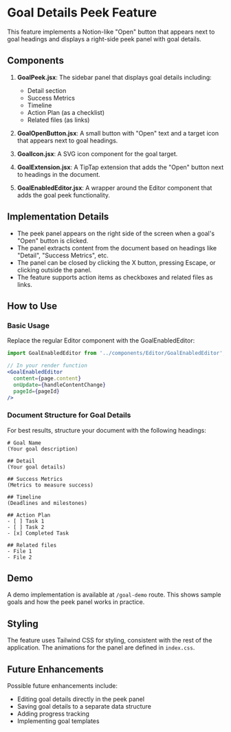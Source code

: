 # Goal Details Peek Feature

This feature implements a Notion-like "Open" button that appears next to goal headings and displays a right-side peek panel with goal details.

## Components

1. **GoalPeek.jsx**: The sidebar panel that displays goal details including:
   - Detail section
   - Success Metrics
   - Timeline
   - Action Plan (as a checklist)
   - Related files (as links)

2. **GoalOpenButton.jsx**: A small button with "Open" text and a target icon that appears next to goal headings.

3. **GoalIcon.jsx**: A SVG icon component for the goal target.

4. **GoalExtension.jsx**: A TipTap extension that adds the "Open" button next to headings in the document.

5. **GoalEnabledEditor.jsx**: A wrapper around the Editor component that adds the goal peek functionality.

## Implementation Details

- The peek panel appears on the right side of the screen when a goal's "Open" button is clicked.
- The panel extracts content from the document based on headings like "Detail", "Success Metrics", etc.
- The panel can be closed by clicking the X button, pressing Escape, or clicking outside the panel.
- The feature supports action items as checkboxes and related files as links.

## How to Use

### Basic Usage

Replace the regular Editor component with the GoalEnabledEditor:

```jsx
import GoalEnabledEditor from '../components/Editor/GoalEnabledEditor';

// In your render function
<GoalEnabledEditor
  content={page.content}
  onUpdate={handleContentChange}
  pageId={pageId}
/>
```

### Document Structure for Goal Details

For best results, structure your document with the following headings:

```
# Goal Name
(Your goal description)

## Detail
(Your goal details)

## Success Metrics
(Metrics to measure success)

## Timeline
(Deadlines and milestones)

## Action Plan
- [ ] Task 1
- [ ] Task 2
- [x] Completed Task

## Related files
- File 1
- File 2
```

## Demo

A demo implementation is available at `/goal-demo` route. This shows sample goals and how the peek panel works in practice.

## Styling

The feature uses Tailwind CSS for styling, consistent with the rest of the application. The animations for the panel are defined in `index.css`.

## Future Enhancements

Possible future enhancements include:
- Editing goal details directly in the peek panel
- Saving goal details to a separate data structure
- Adding progress tracking
- Implementing goal templates 